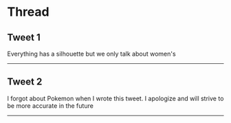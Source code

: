 # Thread

## Tweet 1

Everything has a silhouette but we only talk about women's

---

## Tweet 2

I forgot about Pokemon when I wrote this tweet. I apologize and will strive to be more accurate in the future

---

